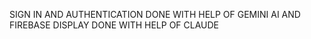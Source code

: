 SIGN IN AND AUTHENTICATION DONE WITH HELP OF GEMINI AI AND FIREBASE
DISPLAY DONE WITH HELP OF CLAUDE
